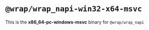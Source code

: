 # `@wrap/wrap_napi-win32-x64-msvc`

This is the **x86_64-pc-windows-msvc** binary for `@wrap/wrap_napi`
